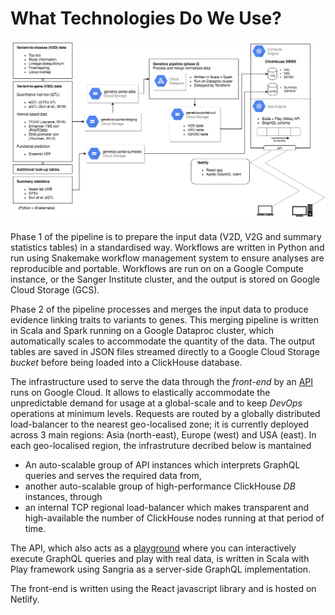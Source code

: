 # What Technologies Do We Use?

![Diagram outlining technologies used for Open Targets Genetics](../.gitbook/assets/genetics_portal_technical_diagram.png)

Phase 1 of the pipeline is to prepare the input data \(V2D, V2G and summary statistics tables\) in a standardised way. Workflows are written in Python and run using Snakemake workflow management system to ensure analyses are reproducible and portable. Workflows are run on on a Google Compute instance, or the Sanger Institute cluster, and the output is stored on Google Cloud Storage \(GCS\).

Phase 2 of the pipeline processes and merges the input data to produce evidence linking traits to variants to genes. This merging pipeline is written in Scala and Spark running on a Google Dataproc cluster, which automatically scales to accommodate the quantity of the data. The output tables are saved in JSON files streamed directly to a Google Cloud Storage _bucket_ before being loaded into a ClickHouse database.

The infrastructure used to serve the data through the _front-end_ by an [API](https://genetics-api.opentargets.io) runs on Google Cloud. It allows to elastically accommodate the unpredictable demand for usage at a global-scale and to keep _DevOps_ operations at minimum levels. Requests are routed by a globally distributed load-balancer to the nearest geo-localised zone; it is currently deployed across 3 main regions: Asia \(north-east\), Europe \(west\) and USA \(east\). In each geo-localised region, the infrastruture decribed below is mantained

* An auto-scalable group of API instances which interprets GraphQL queries and serves the required data from,
* another auto-scalable group of high-performance ClickHouse _DB_ instances, through
* an internal TCP regional load-balancer which makes transparent and high-available the number of ClickHouse nodes running at that period of time.

The API, which also acts as a [playground](http://genetics-api.opentargets.io/graphql/browser) where you can interactively execute GraphQL queries and play with real data, is written in Scala with Play framework using Sangria as a server-side GraphQL implementation.

The front-end is written using the React javascript library and is hosted on Netlify.

